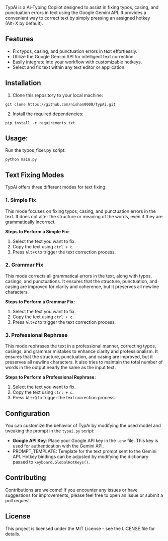 TypAi is a AI-Typing Copilot designed to assist in fixing typos, casing, and punctuation errors in text using the Google Gemini API. It provides a convenient way to correct text by simply pressing an assigned hotkey (Alt+X by default).

## Features

- Fix typos, casing, and punctuation errors in text effortlessly.
- Utilize the Google Gemini API for intelligent text correction.
- Easily integrate into your workflow with customizable hotkeys.
- Select and fix text within any text editor or application.

## Installation
1. Clone this repository to your local machine:
```
git clone https://github.com/nishan0000/TypAi.git
```
2. Install the required dependencies:
```
pip install -r requirements.txt
```

## Usage:
Run the typos_fixer.py script:
```
python main.py
```

## Text Fixing Modes
TypAi offers three different modes for text fixing:

### 1. Simple Fix
This mode focuses on fixing typos, casing, and punctuation errors in the text. It does not alter the structure or meaning of the words, even if they are grammatically incorrect.

**Steps to Perform a Simple Fix:**
1. Select the text you want to fix.
2. Copy the text using `ctrl + c`.
3. Press `Alt+X` to trigger the text correction process.

### 2. Grammar Fix
This mode corrects all grammatical errors in the text, along with typos, casings, and punctuations. It ensures that the structure, punctuation, and casing are improved for clarity and coherence, but it preserves all newline characters.

**Steps to Perform a Grammar Fix:**
1. Select the text you want to fix.
2. Copy the text using `ctrl + c`.
3. Press `Alt+Z` to trigger the text correction process.

### 3. Professional Rephrase
This mode rephrases the text in a professional manner, correcting typos, casings, and grammar mistakes to enhance clarity and professionalism. It ensures that the structure, punctuation, and casing are improved, but it preserves all newline characters. It also tries to maintain the total number of words in the output nearly the same as the input text.

**Steps to Perform a Professional Rephrase:**
1. Select the text you want to fix.
2. Copy the text using `ctrl + c`.
3. Press `Alt+Q` to trigger the text correction process.

## Configuration
You can customize the behavior of TypAi by modifying the used model and tweaking the prompt in the `typai.py` script:

- **Google API Key**: Place your Google API key in the `.env` file. This key is used for authentication with the Gemini API.
- PROMPT_TEMPLATE: Template for the text prompt sent to the Gemini API.
Hotkey bindings can be adjusted by modifying the dictionary passed to `keyboard.GlobalHotKeys()`.

## Contributing
Contributions are welcome! If you encounter any issues or have suggestions for improvements, please feel free to open an issue or submit a pull request.

## License
This project is licensed under the MIT License - see the LICENSE file for details.
